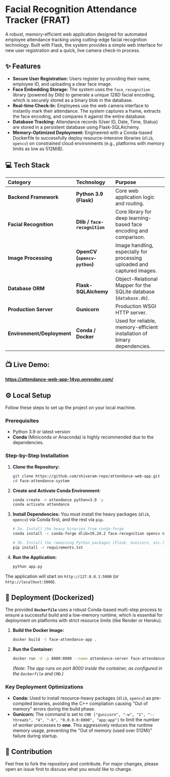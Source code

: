 # Facial Recognition Attendance Tracker (FRAT)

A robust, memory-efficient web application designed for automated employee attendance tracking using cutting-edge facial recognition technology. Built with Flask, the system provides a simple web interface for new user registration and a quick, live camera check-in process.

## ✨ Features

* **Secure User Registration:** Users register by providing their name, employee ID, and uploading a clear face image.
* **Face Embedding Storage:** The system uses the `face_recognition` library (powered by Dlib) to generate a unique 128D facial encoding, which is securely stored as a binary blob in the database.
* **Real-time Check-In:** Employees use the web camera interface to instantly mark their attendance. The system captures a frame, extracts the face encoding, and compares it against the entire database.
* **Database Tracking:** Attendance records (User ID, Date, Time, Status) are stored in a persistent database using Flask-SQLAlchemy.
* **Memory-Optimized Deployment:** Engineered with a Conda-based Dockerfile to successfully deploy resource-intensive libraries (`dlib`, `opencv`) on constrained cloud environments (e.g., platforms with memory limits as low as 512MiB).

## 💻 Tech Stack

| Category | Technology | Purpose |
| :--- | :--- | :--- |
| **Backend Framework** | **Python 3.9 (Flask)** | Core web application logic and routing. |
| **Facial Recognition** | **Dlib / `face-recognition`** | Core library for deep learning-based face encoding and comparison. |
| **Image Processing** | **OpenCV (`opencv-python`)** | Image handling, especially for processing uploaded and captured images. |
| **Database ORM** | **Flask-SQLAlchemy** | Object-Relational Mapper for the SQLite database (`database.db`). |
| **Production Server** | **Gunicorn** | Production WSGI HTTP server. |
| **Environment/Deployment**| **Conda / Docker** | Used for reliable, memory-efficient installation of binary dependencies. |

## 📺 Live Demo:
 **https://attendance-web-app-14vp.onrender.com/**

## ⚙️ Local Setup

Follow these steps to set up the project on your local machine.

### Prerequisites

* Python 3.9 or latest version
* **Conda** (Miniconda or Anaconda) is highly recommended due to the dependencies.

### Step-by-Step Installation

1.  **Clone the Repository:**
    ```bash
    git clone https://github.com/shivaram-repo/attendance-web-app.git
    cd face-attendance-system
    ```

2.  **Create and Activate Conda Environment:**
    ```bash
    conda create -n attendance python=3.9 -y
    conda activate attendance
    ```

3.  **Install Dependencies:**
    You must install the heavy packages (`dlib`, `opencv`) via Conda first, and the rest via `pip`.

    ```bash
    # 3a. Install the heavy binaries from conda-forge
    conda install -c conda-forge dlib=19.24.2 face-recognition opencv numpy -y

    # 3b. Install the remaining Python packages (Flask, Gunicorn, etc.)
    pip install -r requirements.txt
    ```

4.  **Run the Application:**

    ```bash
    python app.py
    ```

The application will start on `http://127.0.0.1:5000` (or `http://localhost:5000`).

## 🐳 Deployment (Dockerized)

The provided **`Dockerfile`** uses a robust Conda-based multi-step process to ensure a successful build and a low-memory runtime, which is essential for deployment on platforms with strict resource limits (like Render or Heroku).

1.  **Build the Docker Image:**
    ```bash
    docker build -t face-attendance-app .
    ```

2.  **Run the Container:**
    ```bash
    docker run -d -p 8000:8000 --name attendance-server face-attendance-app
    ```
    *(Note: The app runs on port 8000 inside the container, as configured in the `Dockerfile` and `CMD`.)*

### Key Deployment Optimizations

* **Conda:** Used to install resource-heavy packages (`dlib`, `opencv`) as pre-compiled binaries, avoiding the C++ compilation causing "Out of memory" errors during the build phase.
* **Gunicorn:** The command is set to `CMD ["gunicorn", "-w", "1", "--threads", "4", "-b", "0.0.0.0:8000", "app:app"]` to limit the number of worker processes to **one**. This aggressively reduces the runtime memory usage, preventing the "Out of memory (used over 512Mi)" failure during startup.

## 🤝 Contribution

Feel free to fork the repository and contribute. For major changes, please open an issue first to discuss what you would like to change.
